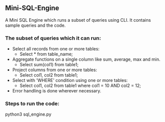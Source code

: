 ## Mini-SQL-Engine
A Mini SQL Engine which runs a subset of queries using CLI.
It contains sample queries and the code.  
### The subset of queries which it can run:
- Select all records from one or more tables:
   - Select * from table_name;
- Aggregate functions on a single column like sum, average, max and min. 
   - Select sum(col1) from table1;
- Project columns from one or more tables:
  - Select col1, col2 from table1;
- Select with 'WHERE' condition using one or more tables:
  - Select col1, col2 from table1 where col1 = 10 AND col2 = 12;
- Error handling is done wherever necessary.

### Steps to run the code:
python3 sql_engine.py <query>


 

